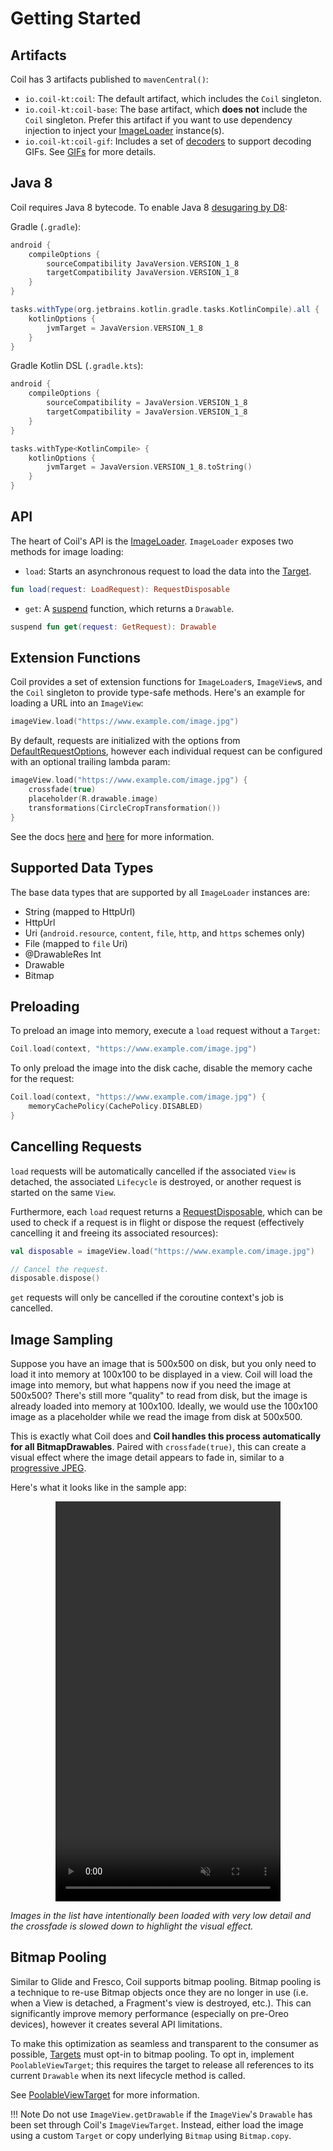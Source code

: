 # Getting Started

## Artifacts

Coil has 3 artifacts published to `mavenCentral()`:

* `io.coil-kt:coil`: The default artifact, which includes the `Coil` singleton.
* `io.coil-kt:coil-base`: The base artifact, which **does not** include the `Coil` singleton. Prefer this artifact if you want to use dependency injection to inject your [ImageLoader](image_loaders.md) instance(s).
* `io.coil-kt:coil-gif`: Includes a set of [decoders](../api/coil-base/coil.decode/-decoder) to support decoding GIFs. See [GIFs](gifs.md) for more details.

## Java 8

Coil requires Java 8 bytecode. To enable Java 8 [desugaring by D8](https://developer.android.com/studio/write/java8-support):

Gradle (`.gradle`):

```groovy
android {
    compileOptions {
        sourceCompatibility JavaVersion.VERSION_1_8
        targetCompatibility JavaVersion.VERSION_1_8
    }
}

tasks.withType(org.jetbrains.kotlin.gradle.tasks.KotlinCompile).all {
    kotlinOptions {
        jvmTarget = JavaVersion.VERSION_1_8
    }
}
```

Gradle Kotlin DSL (`.gradle.kts`):

```kotlin
android {
    compileOptions {
        sourceCompatibility = JavaVersion.VERSION_1_8
        targetCompatibility = JavaVersion.VERSION_1_8
    }
}

tasks.withType<KotlinCompile> {
    kotlinOptions {
        jvmTarget = JavaVersion.VERSION_1_8.toString()
    }
}
```

## API

The heart of Coil's API is the [ImageLoader](image_loaders.md). `ImageLoader` exposes two methods for image loading:

* `load`: Starts an asynchronous request to load the data into the [Target](targets.md).

```kotlin
fun load(request: LoadRequest): RequestDisposable
```

* `get`: A [suspend](https://kotlinlang.org/docs/reference/coroutines/basics.html) function, which returns a `Drawable`.

```kotlin
suspend fun get(request: GetRequest): Drawable
```

## Extension Functions

Coil provides a set of extension functions for `ImageLoader`s, `ImageView`s, and the `Coil` singleton to provide type-safe methods. Here's an example for loading a URL into an `ImageView`:

```kotlin
imageView.load("https://www.example.com/image.jpg")
```

By default, requests are initialized with the options from [DefaultRequestOptions](../api/coil-base/coil/-default-request-options/), however each individual request can be configured with an optional trailing lambda param:

```kotlin
imageView.load("https://www.example.com/image.jpg") {
    crossfade(true)
    placeholder(R.drawable.image)
    transformations(CircleCropTransformation())
}
```

See the docs [here](../api/coil-default/coil.api/) and [here](../api/coil-base/coil.api/) for more information.

## Supported Data Types

The base data types that are supported by all `ImageLoader` instances are:

* String (mapped to HttpUrl)
* HttpUrl
* Uri (`android.resource`, `content`, `file`, `http`, and `https` schemes only)
* File (mapped to `file` Uri)
* @DrawableRes Int
* Drawable
* Bitmap

## Preloading

To preload an image into memory, execute a `load` request without a `Target`:

```kotlin
Coil.load(context, "https://www.example.com/image.jpg")
```

To only preload the image into the disk cache, disable the memory cache for the request:

```kotlin
Coil.load(context, "https://www.example.com/image.jpg") {
    memoryCachePolicy(CachePolicy.DISABLED)
}
```

## Cancelling Requests

`load` requests will be automatically cancelled if the associated `View` is detached, the associated `Lifecycle` is destroyed, or another request is started on the same `View`.

Furthermore, each `load` request returns a [RequestDisposable](../api/coil-base/coil.request/-request-disposable), which can be used to check if a request is in flight or dispose the request (effectively cancelling it and freeing its associated resources):

```kotlin
val disposable = imageView.load("https://www.example.com/image.jpg")

// Cancel the request.
disposable.dispose()
```

`get` requests will only be cancelled if the coroutine context's job is cancelled.

## Image Sampling

Suppose you have an image that is 500x500 on disk, but you only need to load it into memory at 100x100 to be displayed in a view. Coil will load the image into memory, but what happens now if you need the image at 500x500? There's still more "quality" to read from disk, but the image is already loaded into memory at 100x100. Ideally, we would use the 100x100 image as a placeholder while we read the image from disk at 500x500.

This is exactly what Coil does and **Coil handles this process automatically for all BitmapDrawables**. Paired with `crossfade(true)`, this can create a visual effect where the image detail appears to fade in, similar to a [progressive JPEG](https://www.liquidweb.com/kb/what-is-a-progressive-jpeg/).

Here's what it looks like in the sample app:

<p style="text-align: center;">
    <video width="360" height="640" autoplay loop muted playsinline>
        <source src="../images/crossfade.mp4" type="video/mp4">
    </video>
</p>

*Images in the list have intentionally been loaded with very low detail and the crossfade is slowed down to highlight the visual effect.*

## Bitmap Pooling

Similar to Glide and Fresco, Coil supports bitmap pooling. Bitmap pooling is a technique to re-use Bitmap objects once they are no longer in use (i.e. when a View is detached, a Fragment's view is destroyed, etc.). This can significantly improve memory performance (especially on pre-Oreo devices), however it creates several API limitations.

To make this optimization as seamless and transparent to the consumer as possible, [Targets](targets.md) must opt-in to bitmap pooling. To opt in, implement `PoolableViewTarget`; this requires the target to release all references to its current `Drawable` when its next lifecycle method is called.

See [PoolableViewTarget](../api/coil-base/coil.target/-poolable-view-target) for more information.

!!! Note
    Do not use `ImageView.getDrawable` if the `ImageView`'s `Drawable` has been set through Coil's `ImageViewTarget`. Instead, either load the image using a custom `Target` or copy underlying `Bitmap` using `Bitmap.copy`.
